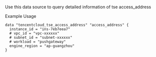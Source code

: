 Use this data source to query detailed information of tse access_address

Example Usage

```hcl
data "tencentcloud_tse_access_address" "access_address" {
  instance_id = "ins-7eb7eea7"
  # vpc_id = "vpc-xxxxxx"
  # subnet_id = "subnet-xxxxxx"
  # workload = "pushgateway"
  engine_region = "ap-guangzhou"
}
```